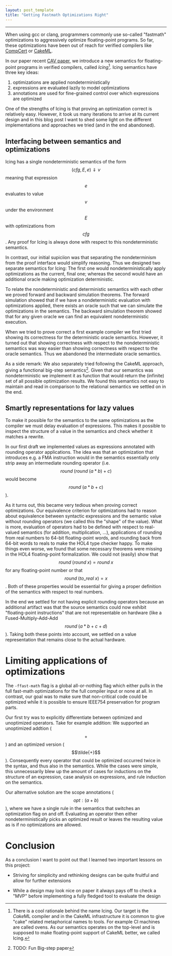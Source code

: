```yaml
---
layout: post_template
title: "Getting Fastmath Optimizations Right"
---
```


---

When using gcc or clang, programmers commonly use so-called "fastmath"
optimizations to aggressively optimize floating-point programs.
So far, these optimizations have been out of reach for verified compilers
like [CompCert](https://compcert.inria.fr) or [CakeML](https://cakeml.org).

In our paper recent [CAV paper](https://i-cav.org/2019), we introduce a new
semantics for floating-point programs in verified compilers, called *Icing*[^1].
Icing semantics have three key ideas:

1. optimizations are applied nondeterministically
2. expressions are evaluated lazily to model optimizations
3. annotations are used for fine-grained control over which expressions are
   optimized

One of the strengths of Icing is that proving an optimization correct is
relatively easy.
However, it took us many iterations to arrive at its current design and in this
blog post I want to shed some light on the different implementations and
approaches we tried (and in the end abandoned).

## Interfacing between semantics and optimizations

Icing has a single nondeterministic semantics of the form
$$(cfg, E, e) \Downarrow v$$ meaning that expression $$e$$ evaluates to value
$$v$$ under the environment $$E$$ with optimizations from $$cfg$$.
Any proof for Icing is always done with respect to this nondeterministic
semantics.

In contrast, our initial supiciion was that separating the nondeterminism from
the proof interface would simplify reasoning.
Thus we designed two separate semantics for Icing:
The first one would nondeterministically apply optimizations as the current,
final one;
whereas the second would have an additional oracle making optimization
deterministic.

To relate the nondeterministic and deterministic semantics with each other we
proved forward and backward simulation theorems.
The forward simulation showed that if we have a nondeterministic evaluation
with optimizations applied, there exists an oracle such that we can simulate the
optimizations in the semantics.
The backward simulation theorem showed that for any given oracle we can find an
equivalent nondeterministic execution.

When we tried to prove correct a first example compiler we first tried showing
its correctness for the deterministic oracle semantics.
However, it turned out that showing correctness with respect to the
nondeterministic semantics was way easier than showing correctness with respect
to the oracle semantics.
Thus we abandoned the intermediate oracle semantics.

As a side remark:
We also separately tried following the CakeML approach, giving a functional
big-step semantics[^2].
Given that our semantics was nondeterministic we implement it as function that
would return the (infinite) set of all possible optimization results.
We found this semantics not easy to maintain and read in comparison to the
relational semantics we settled on in the end.

## Smartly representations for lazy values

To make it possible for the semantics to the same optimizations as the compiler
we must delay evaluation of expressions.
This makes it possible to inspect the structure of a value in the semantics and
check whether it matches a rewrite.

In our first draft we implemented values as expressions annotated with rounding
operator applications.
The idea was that an optimization that introduces e.g. a FMA instruction would
in the semantics essentially only strip away an intermediate rounding operator
(i.e. $$round\;(round\;(a * b) + c)$$ would become $$round\;(a * b + c)$$).

As it turns out, this became very tedious when proving correct optimizations.
Our equivalence criterion for optimizations had to reason about equivalence
between syntactic expressions and the semantic value without rounding operators
(we called this the "shape" of the value).
What is more, evaluation of operators had to be defined with respect to
real-valued semantics (for addition, multiplication, ...), applications of
rounding from real numbers to 64-bit floating-point words, and rounding back
from 64-bit words to reals to make the HOL4 type checker happy.
To make things even worse, we found that some necessary theorems were
missing in the HOL4 floating-point formalization. We could not (easily) show
that $$round\;(round\;x) = round\;x$$ for any floating-point number or that
$$round\;(to\_real\;x) = x$$.
Both of these properties would be essential for giving a proper definition of
the semantics with respect to real numbers.

In the end we settled for not having explicit rounding operators because an
additional artifact was that the source semantics could now exhibit "floating-point
instructions" that are not representable on hardware
(like a Fused-Multiply-Add-Add $$round\;(a * b + c + d)$$).
Taking both these points into account, we settled on a value representation that
remains close to the actual hardware.

# Limiting applications of optimizations

The `-ffast-math` flag is a global all-or-nothing flag which either pulls in the
full fast-math optimizations for the full compiler input or none at all.
In contrast, our goal was to make sure that non-critical code could be optimized
while it is possible to ensure IEEE754 preservation for program parts.

Our first try was to explicitly differentiate between optimized and unoptimized
operators.
Take for example addition: We supported an unoptimized addtion ($$+$$) and an
optimized version ($$\tilde{+}$$).
Consequently every operator that could be optimized occurred twice in the syntax,
and thus also in the semantics.
While the cases were simple, this unnecessarily blew up the amount of cases
for inductions on the structure of an expression, case analysis on expressions,
and rule induction on the semantics.

Our alternative solution are the scope annotations ($$opt:(a + b)$$), where we
have a single rule in the semantics that switches an optimization flag on and
off.
Evaluating an operator then either nondeterministically picks an optimized
result or leaves the resulting value as is if no optimizations are allowed.

# Conclusion

As a conclusion I want to point out that I learned two important lessons on this
project:

- Striving for simplicity and rethinking designs can be quite fruitful and allow for further extensions

- While a design may look nice on paper it always pays off to check a "MVP"
  before implementing a fully fledged tool to evaluate the design

[^1]: There is a cool rationale behind the name Icing. Our target is the
      *Cake*ML compiler and in the CakeML infrastructure it is common to give
      "cake" related metaphorical names to tools. For example CI machines are
      called ovens.
      As our semantics operates on the top-level and is supposed to make
      floating-point support of CakeML better, we called Icing.

[^2]: TODO: Fun Big-step paper